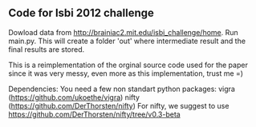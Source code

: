 ## Code for Isbi 2012 challenge 


Dowload data from http://brainiac2.mit.edu/isbi_challenge/home.
Run main.py. This will create a folder 'out' where intermediate result
and the final results are stored.

This is a reimplementation of the orginal source code used for the paper
since it was very messy, even more as this implementation, trust me =)


Dependencies:
    You need a few non standart python packages:
        vigra  (https://github.com/ukoethe/vigra)
        nifty  (https://github.com/DerThorsten/nifty)
        For nifty, we suggest to use https://github.com/DerThorsten/nifty/tree/v0.3-beta
